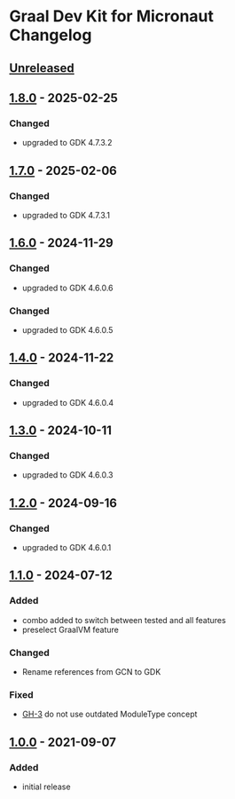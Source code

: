 <!-- Keep a Changelog guide -> https://keepachangelog.com -->

# Graal Dev Kit for Micronaut Changelog

## [Unreleased]

## [1.8.0] - 2025-02-25

### Changed

- upgraded to GDK 4.7.3.2

## [1.7.0] - 2025-02-06

### Changed

- upgraded to GDK 4.7.3.1

## [1.6.0] - 2024-11-29

### Changed

- upgraded to GDK 4.6.0.6

### Changed

- upgraded to GDK 4.6.0.5

## [1.4.0] - 2024-11-22

### Changed

- upgraded to GDK 4.6.0.4

## [1.3.0] - 2024-10-11

### Changed

- upgraded to GDK 4.6.0.3

## [1.2.0] - 2024-09-16

### Changed

- upgraded to GDK 4.6.0.1

## [1.1.0] - 2024-07-12

### Added

- combo added to switch between tested and all features
- preselect GraalVM feature

### Changed

- Rename references from GCN to GDK

### Fixed

- [GH-3] do not use outdated ModuleType concept

## [1.0.0] - 2021-09-07

### Added

- initial release


[Unreleased]: https://github.com/oracle/graal-dev-kit/compare/1.8.0...HEAD
[1.8.0]: https://github.com/oracle/gdk-intellij-tooling/compare/1.7.0...1.8.0
[1.7.0]: https://github.com/oracle/gdk-intellij-tooling/compare/1.6.0...1.7.0
[1.6.0]: https://github.com/oracle/gdk-intellij-tooling/compare/1.4.0...1.6.0
[1.4.0]: https://github.com/oracle/gdk-intellij-tooling/compare/1.3.0...1.4.0
[1.3.0]: https://github.com/oracle/gdk-intellij-tooling/compare/1.2.0...1.3.0
[1.2.0]: https://github.com/oracle/gdk-intellij-tooling/compare/1.1.0...1.2.0
[1.1.0]: https://github.com/oracle/gdk-intellij-tooling/compare/1.0.0...1.1.0
[1.0.0]: https://github.com/oracle/gdk-intellij-tooling/compare/12c3f391b62...1.0.0
[GH-3]: https://github.com/oracle/gcn-intellij-tooling/issues/3
